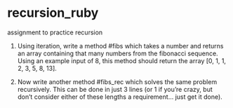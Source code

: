 # recursion_ruby  

assignment to practice recursion  

1. Using iteration, write a method #fibs which takes a number and returns an array containing that many numbers from the fibonacci sequence. Using an example input of 8, this method should return the array [0, 1, 1, 2, 3, 5, 8, 13].  

2. Now write another method #fibs_rec which solves the same problem recursively. This can be done in just 3 lines (or 1 if you’re crazy, but don’t consider either of these lengths a requirement… just get it done).  
